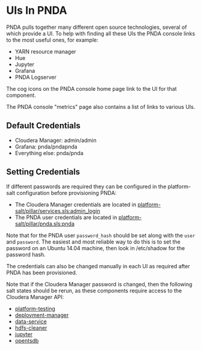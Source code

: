 # UIs In PNDA

PNDA pulls together many different open source technologies, several of which provide a UI. To help with finding all these UIs the PNDA console links to the most useful ones, for example:

 - YARN resource manager
 - Hue
 - Jupyter
 - Grafana
 - PNDA Logserver

The cog icons on the PNDA console home page link to the UI for that component.

The PNDA console "metrics" page also contains a list of links to various UIs.

## Default Credentials
 - Cloudera Manager: admin/admin
 - Grafana: pnda/pndapnda
 - Everything else:  pnda/pnda

## Setting Credentials
If different passwords are required they can be configured in the platform-salt configuration before provisioning PNDA:
 - The Cloudera Manager credentials are located in [platform-salt/pillar/services.sls:admin_login](https://github.com/pndaproject/platform-salt/blob/develop/pillar/services.sls)
 - The PNDA user credentials are located in [platform-salt/pillar/pnda.sls:pnda](https://github.com/pndaproject/platform-salt/blob/develop/pillar/pnda.sls)

Note that for the PNDA user `password_hash` should be set along with the `user` and `password`. The easiest and most reliable way to do this is to set the password on an Ubuntu 14.04 machine, then look in /etc/shadow for the password hash.

The credentials can also be changed manually in each UI as required after PNDA has been provisioned.

Note that if the Cloudera Manager password is changed, then the following salt states should be rerun, as these components require access to the Cloudera Manager API:
 - [platform-testing](https://github.com/pndaproject/platform-salt/tree/develop/salt/platform-testing)
 - [deployment-manager](https://github.com/pndaproject/platform-salt/tree/develop/salt/deployment-manager)
 - [data-service](https://github.com/pndaproject/platform-salt/tree/develop/salt/data-service)
 - [hdfs-cleaner](https://github.com/pndaproject/platform-salt/tree/develop/salt/hdfs-cleaner)
 - [jupyter](https://github.com/pndaproject/platform-salt/tree/develop/salt/jupyter)
 - [opentsdb](https://github.com/pndaproject/platform-salt/tree/develop/salt/opentsdb)
